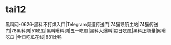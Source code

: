 # tai12
黑料网-0626-黑料不打烊入口|Telegram频道传送门|74猫导航主站|74猫传送门|78黑料网|51吃瓜|黑料曝料网|五一吃瓜|黑料大爆料|每日吃瓜|黑料正能量|网曝吃瓜 |今日吃瓜在线|881比鸭

